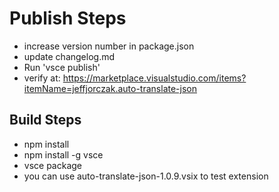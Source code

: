 # Publish Steps

- increase version number in package.json
- update changelog.md
- Run 'vsce publish'
- verify at: <https://marketplace.visualstudio.com/items?itemName=jeffjorczak.auto-translate-json>

## Build Steps

- npm install
- npm install -g vsce
- vsce package
- you can use auto-translate-json-1.0.9.vsix to test extension
